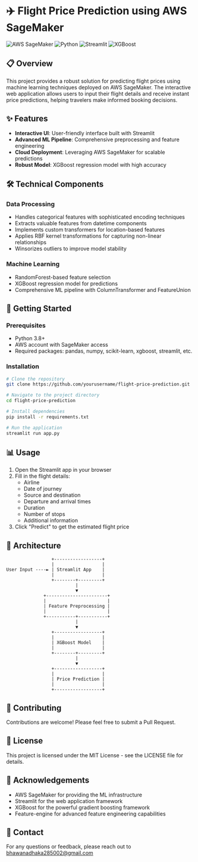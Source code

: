 # ✈️ Flight Price Prediction using AWS SageMaker

![AWS SageMaker](https://img.shields.io/badge/AWS-SageMaker-orange?style=for-the-badge&logo=amazon-aws)
![Python](https://img.shields.io/badge/Python-3.8+-blue?style=for-the-badge&logo=python)
![Streamlit](https://img.shields.io/badge/Streamlit-App-red?style=for-the-badge&logo=streamlit)
![XGBoost](https://img.shields.io/badge/XGBoost-Model-green?style=for-the-badge)

## 📋 Overview

This project provides a robust solution for predicting flight prices using machine learning techniques deployed on AWS SageMaker. The interactive web application allows users to input their flight details and receive instant price predictions, helping travelers make informed booking decisions.

## ✨ Features

- **Interactive UI**: User-friendly interface built with Streamlit
- **Advanced ML Pipeline**: Comprehensive preprocessing and feature engineering
- **Cloud Deployment**: Leveraging AWS SageMaker for scalable predictions
- **Robust Model**: XGBoost regression model with high accuracy

## 🛠️ Technical Components

### Data Processing
- Handles categorical features with sophisticated encoding techniques
- Extracts valuable features from datetime components
- Implements custom transformers for location-based features
- Applies RBF kernel transformations for capturing non-linear relationships
- Winsorizes outliers to improve model stability

### Machine Learning
- RandomForest-based feature selection
- XGBoost regression model for predictions
- Comprehensive ML pipeline with ColumnTransformer and FeatureUnion

## 🚀 Getting Started

### Prerequisites
- Python 3.8+
- AWS account with SageMaker access
- Required packages: pandas, numpy, scikit-learn, xgboost, streamlit, etc.

### Installation

```bash
# Clone the repository
git clone https://github.com/yourusername/flight-price-prediction.git

# Navigate to the project directory
cd flight-price-prediction

# Install dependencies
pip install -r requirements.txt

# Run the application
streamlit run app.py
```

## 📊 Usage

1. Open the Streamlit app in your browser
2. Fill in the flight details:
   - Airline
   - Date of journey
   - Source and destination
   - Departure and arrival times
   - Duration
   - Number of stops
   - Additional information
3. Click "Predict" to get the estimated flight price

## 🔗 Architecture

```
                 +------------------+
                 |                  |
User Input ----► | Streamlit App    |
                 |                  |
                 +--------+---------+
                          |
                          ▼
              +-----------------------+
              |                       |
              | Feature Preprocessing |
              |                       |
              +-----------+-----------+
                          |
                          ▼
                 +------------------+
                 |                  |
                 | XGBoost Model    |
                 |                  |
                 +--------+---------+
                          |
                          ▼
                 +------------------+
                 |                  |
                 | Price Prediction |
                 |                  |
                 +------------------+
```

## 🤝 Contributing

Contributions are welcome! Please feel free to submit a Pull Request.

## 📜 License

This project is licensed under the MIT License - see the LICENSE file for details.

## 🙏 Acknowledgements

- AWS SageMaker for providing the ML infrastructure
- Streamlit for the web application framework
- XGBoost for the powerful gradient boosting framework
- Feature-engine for advanced feature engineering capabilities

## 📧 Contact

For any questions or feedback, please reach out to bhawanadhaka285002@gmail.com
